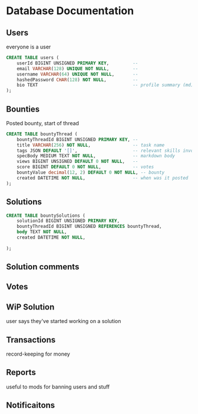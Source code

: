 # Database Documentation


## Users
everyone is a user
```sql
CREATE TABLE users (
    userId BIGINT UNSIGNED PRIMARY KEY,         -- 
    email VARCHAR(128) UNIQUE NOT NULL,         --
    username VARCHAR(64) UNIQUE NOT NULL,       --
    hashedPassword CHAR(128) NOT NULL,          -- 
    bio TEXT                                    -- profile summary (md)
);
```

## Bounties
Posted bounty, start of thread
```sql
CREATE TABLE bountyThread (
    bountyThreadId BIGINT UNSIGNED PRIMARY KEY, --
    title VARCHAR(256) NOT NULL,                -- task name
    tags JSON DEFAULT '[]',                     -- relevant skills involved
    specBody MEDIUM TEXT NOT NULL,              -- markdown body
    views BIGINT UNSIGNED DEFAULT 0 NOT NULL,   -- 
    score BIGINT DEFAULT 0 NOT NULL,            -- votes
    bountyValue decimal(12, 2) DEFAULT 0 NOT NULL, -- bounty
    created DATETIME NOT NULL,                  -- when was it posted
);
```


## Solutions
```sql
CREATE TABLE bountySolutions (
    solutionId BIGINT UNSIGNED PRIMARY KEY,
    bountyThreadId BIGINT UNSIGNED REFERENCES bountyThread,
    body TEXT NOT NULL,
    created DATETIME NOT NULL,
    
);
```


## Solution comments

## Votes

## WiP Solution
user says they've started working on a solution


## Transactions
record-keeping for money

## Reports
useful to mods for banning users and stuff


## Notificaitons



